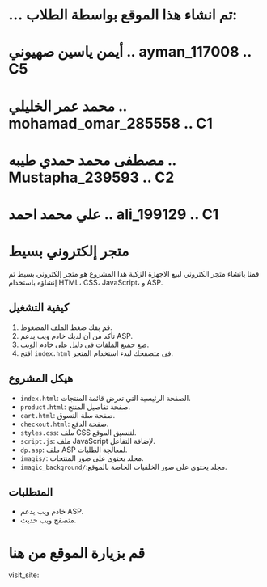 # ... تم انشاء هذا الموقع بواسطة الطلاب: 

# أيمن ياسين صهيوني  .. ayman_117008 .. C5
# محمد عمر الخليلي .. mohamad_omar_285558 .. C1
# مصطفى محمد حمدي طيبه .. Mustapha_239593 .. C2
# علي محمد احمد .. ali_199129 .. C1



# متجر إلكتروني بسيط
قمنا يانشاء متجر الكتروني لبيع الاجهزة الزكية
هذا المشروع هو متجر إلكتروني بسيط تم إنشاؤه باستخدام HTML، CSS، JavaScript، و ASP.

## كيفية التشغيل

1. قم بفك ضغط الملف المضغوط.
2. تأكد من أن لديك خادم ويب يدعم ASP.
3. ضع جميع الملفات في دليل على خادم الويب.
4. افتح `index.html` في متصفحك لبدء استخدام المتجر.

## هيكل المشروع

- `index.html`: الصفحة الرئيسية التي تعرض قائمة المنتجات.
- `product.html`: صفحة تفاصيل المنتج.
- `cart.html`: صفحة سلة التسوق.
- `checkout.html`: صفحة الدفع.
- `styles.css`: ملف CSS لتنسيق الموقع.
- `script.js`: ملف JavaScript لإضافة التفاعل.
- `dp.asp`: ملف ASP لمعالجة الطلبات.
- `imagis/`: مجلد يحتوي على صور المنتجات.
- `imagic_background/`:مجلد يحتوي على صور الخلفيات الخاصة بالموقع.


## المتطلبات

- خادم ويب يدعم ASP.
- متصفح ويب حديث.

# قم بزيارة الموقع من هنا
visit_site:
